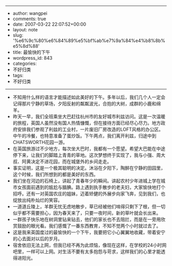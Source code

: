 - --
- author: wangpei
- comments: true
- date: 2007-03-22 22:07:52+00:00
- layout: note
- slug: '%e6%9c%80%e6%84%89%e5%bf%ab%e7%9a%84%e4%b8%8b%e5%8d%88'
- title: 最愉快的下午
- wordpress_id: 843
- categories:
- 不好归类
- tags:
- 不好归类
- --
- 不知用什么样的语言才能描述如此美好的下午。多年以后，我们几个人一定会记得那片宁静的草场，夕阳反射的粼粼波光，合抱的大树，成群的小鹿和绵羊。
- 昨天一早，我们全班乘坐大巴赶往杭州市的友好城市利兹访问。这是一次温暖的旅程，英国人虽然没有国人热情慷慨，但在接待方面已经尽心尽力。地方政府安排我们参观了利兹的工业村，一片废旧厂房改造的LOFT风格的办公区。中午的冷餐，也特意准备了蛋炒饭。下午两点，我们离开利兹，归途中到CHATSWORTH花园一游。
- 在英国旅游过不少地方，每次坐大巴时，我都有一个愿望。希望大巴能在中途停下来，让我们的脚踏上青青的草地。这次梦想终于实现了，我与小强、周大叔、阿黄决定不进花园，而在城堡外的乡间走走。
- 事实证明，这是一个极其聪明的决定。沐浴在夕阳下，陶醉在宁静的田园里，这个时候，我们所想到的都是美好的东西。
- 我们坐在河边的石椅上，讲起了青春年少的瞬间。讲起农村少年进城上学在城市女孩面前遇到的尴尬与腼腆。路上遇到执手散步的老夫妇，大家愉快地打个招呼。还有一对英国农庄的姐妹，迈着矫健的外展步向家飞奔，见到我们，也绽放出纯朴灿烂的笑容。
- 一道道丘陵上，羊群无忧无虑地散步，草已经被他们啃得只剩下了根，但一切似乎都不需要担心，因为春天来了，只要一夜时间，新的草叶就会长出来。
- 一群孩子快乐地在树洞里钻来钻去，他们的家长也不去阻拦，而是在一旁用欣赏鼓励的眼光看。我们感慨了一番东西教育，不知不觉两个小时就过去了。
- 这是我来英国度过的最愉快的一个下午，我要把它小心翼翼地收藏，带着安宁的心去面对以后的岁月。
- 宿舍依旧无法上网，但我已经不再为此烦恼，像现在这样，在学校的24小时网吧里，一样可以上网。对生活不要有太多抱怨与苛求，这样我们的心里才能透得进阳光。
